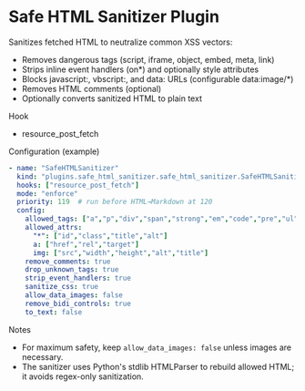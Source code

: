 # Safe HTML Sanitizer Plugin

Sanitizes fetched HTML to neutralize common XSS vectors:
- Removes dangerous tags (script, iframe, object, embed, meta, link)
- Strips inline event handlers (on*) and optionally style attributes
- Blocks javascript:, vbscript:, and data: URLs (configurable data:image/*)
- Removes HTML comments (optional)
- Optionally converts sanitized HTML to plain text

Hook
- resource_post_fetch

Configuration (example)
```yaml
- name: "SafeHTMLSanitizer"
  kind: "plugins.safe_html_sanitizer.safe_html_sanitizer.SafeHTMLSanitizerPlugin"
  hooks: ["resource_post_fetch"]
  mode: "enforce"
  priority: 119  # run before HTML→Markdown at 120
  config:
    allowed_tags: ["a","p","div","span","strong","em","code","pre","ul","ol","li","h1","h2","h3","h4","h5","h6","blockquote","img","br","hr","table","thead","tbody","tr","th","td"]
    allowed_attrs:
      "*": ["id","class","title","alt"]
      a: ["href","rel","target"]
      img: ["src","width","height","alt","title"]
    remove_comments: true
    drop_unknown_tags: true
    strip_event_handlers: true
    sanitize_css: true
    allow_data_images: false
    remove_bidi_controls: true
    to_text: false
```

Notes
- For maximum safety, keep `allow_data_images: false` unless images are necessary.
- The sanitizer uses Python's stdlib HTMLParser to rebuild allowed HTML; it avoids regex-only sanitization.

